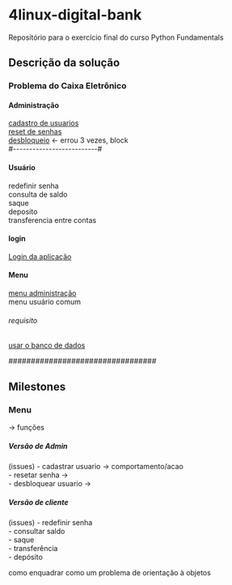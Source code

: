 # 4linux-digital-bank
Repositório para o exercício final do curso Python Fundamentals<br/>

## Descrição da solução
### Problema do Caixa Eletrônico

#### Administração
[cadastro de usuarios](https://github.com/rodrigoafernandes/4linux-digital-bank/issues/3)<br/>
[reset de senhas](https://github.com/rodrigoafernandes/4linux-digital-bank/issues/5)<br/>
[desbloqueio](https://github.com/rodrigoafernandes/4linux-digital-bank/issues/6) <- errou 3 vezes, block<br/>
#--------------------------#
#### Usuário
redefinir senha<br/>
consulta de saldo<br/>
saque<br/>
deposito<br/>
transferencia entre contas <br/>

#### login
[Login da aplicação](https://github.com/rodrigoafernandes/4linux-digital-bank/issues/8)<br/>

#### Menu
[menu administração](https://github.com/rodrigoafernandes/4linux-digital-bank/issues/7)<br/>
menu usuário comum <br/>

###### requisito 
[usar o banco de dados](https://github.com/rodrigoafernandes/4linux-digital-bank/issues/4)<br/>


#################################

## Milestones 

### Menu 

 -> funções <br/>


##### Versão de Admin 
(issues)    - cadastrar usuario -> comportamento/acao<br/>
            - resetar senha -><br/>
            - desbloquear usuario -><br/>
##### Versão de cliente
(issues)    - redefinir senha<br/>
            - consultar saldo<br/>
            - saque<br/>
            - transferência<br/>
            - depósito<br/>

como enquadrar como um problema de orientação à objetos <br/>

